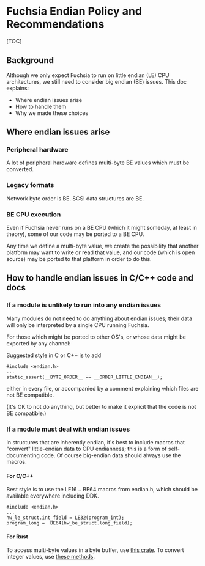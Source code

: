# Fuchsia Endian Policy and Recommendations

[TOC]

## Background

Although we only expect Fuchsia to run on little endian (LE) CPU architectures,
we still need to consider big endian (BE) issues. This doc explains:
 * Where endian issues arise
 * How to handle them
 * Why we made these choices

## Where endian issues arise

### Peripheral hardware

A lot of peripheral hardware defines multi-byte BE values which must be
converted.

### Legacy formats

Network byte order is BE.
SCSI data structures are BE.

### BE CPU execution

Even if Fuchsia never runs on a BE CPU (which it might someday, at least in
theory), some of our code may be ported to a BE CPU.

Any time we define a multi-byte value, we create the possibility that another platform
may want to write or read that value, and our code (which is open source) may be ported to
that platform in order to do this.

## How to handle endian issues in C/C++ code and docs

### If a module is unlikely to run into any endian issues

Many modules do not need to do anything about endian issues; their data will only be interpreted by a single CPU running Fuchsia.

For those which might be ported to other OS's, or whose data might be exported by any channel:

Suggested style in C or C++ is to add
```
#include <endian.h>
...
static_assert(__BYTE_ORDER__ == __ORDER_LITTLE_ENDIAN__);
```
either in every file, or accompanied by a comment explaining which files are
not BE compatible.

(It's OK to not do anything, but better to make it explicit that the code is
not BE compatible.)

### If a module must deal with endian issues

In structures that are inherently endian, it's best to include macros that
"convert" little-endian data to CPU endianness; this is a form of
self-documenting code. Of course big-endian data should always use the macros.

#### For C/C++

Best style is to use the LE16 .. BE64 macros from endian.h, which should be
available everywhere including DDK.
```
#include <endian.h>
...
hw_le_struct.int_field = LE32(program_int);
program_long =  BE64(hw_be_struct.long_field);
```

#### For Rust

To access multi-byte values in a byte buffer, use [this crate](https://docs.rs/byteorder/1.2.7/byteorder/). To convert integer values, use [these methods](https://doc.rust-lang.org/std/primitive.i32.html).
